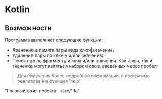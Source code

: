 # Kotlin

Возможности
-

Программа выполняет следующие функции:
  - Хранение в памяти пары вида ключ|значение.
  - Удаление пары по ключу и/или значению.
  - Поиск пар по фрагменту ключа и/или значения.
Как ключ, так и значение могут являться набором слов, введённых через пробел
 
 > Для получения более подробной информации, в программе реализованна функция 'help'

"Главный файл проекта - /src/1.kt"
